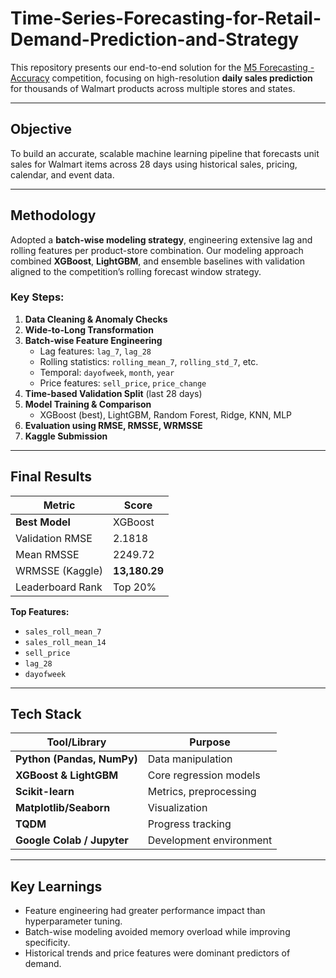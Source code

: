 # Time-Series-Forecasting-for-Retail-Demand-Prediction-and-Strategy

This repository presents our end-to-end solution for the [M5 Forecasting - Accuracy](https://www.kaggle.com/competitions/m5-forecasting-accuracy) competition, focusing on high-resolution **daily sales prediction** for thousands of Walmart products across multiple stores and states.

---

## Objective

To build an accurate, scalable machine learning pipeline that forecasts unit sales for Walmart items across 28 days using historical sales, pricing, calendar, and event data.

---

## Methodology

Adopted a **batch-wise modeling strategy**, engineering extensive lag and rolling features per product-store combination. Our modeling approach combined **XGBoost**, **LightGBM**, and ensemble baselines with validation aligned to the competition’s rolling forecast window strategy.

### Key Steps:

1. **Data Cleaning & Anomaly Checks**
2. **Wide-to-Long Transformation**
3. **Batch-wise Feature Engineering**  
   - Lag features: `lag_7`, `lag_28`
   - Rolling statistics: `rolling_mean_7`, `rolling_std_7`, etc.
   - Temporal: `dayofweek`, `month`, `year`
   - Price features: `sell_price`, `price_change`
4. **Time-based Validation Split** (last 28 days)
5. **Model Training & Comparison**  
   - XGBoost (best), LightGBM, Random Forest, Ridge, KNN, MLP
6. **Evaluation using RMSE, RMSSE, WRMSSE**
7. **Kaggle Submission**

---

## Final Results

| Metric            | Score         |
|------------------|---------------|
| **Best Model** | XGBoost       |
| Validation RMSE  | 2.1818        |
| Mean RMSSE       | 2249.72       |
| WRMSSE (Kaggle)  | **13,180.29** |
| Leaderboard Rank | Top 20%       |

**Top Features:**  
- `sales_roll_mean_7`  
- `sales_roll_mean_14`  
- `sell_price`  
- `lag_28`  
- `dayofweek`

---

## Tech Stack

| Tool/Library        | Purpose                           |
|---------------------|------------------------------------|
| **Python (Pandas, NumPy)** | Data manipulation             |
| **XGBoost & LightGBM** | Core regression models         |
| **Scikit-learn**     | Metrics, preprocessing            |
| **Matplotlib/Seaborn** | Visualization                   |
| **TQDM**             | Progress tracking                 |
| **Google Colab / Jupyter** | Development environment      |

---

## Key Learnings

- Feature engineering had greater performance impact than hyperparameter tuning.
- Batch-wise modeling avoided memory overload while improving specificity.
- Historical trends and price features were dominant predictors of demand.


